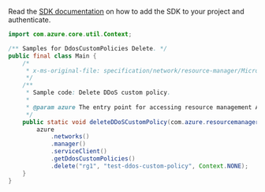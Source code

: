 Read the [SDK documentation](https://github.com/Azure/azure-sdk-for-java/blob/azure-resourcemanager_2.12.0/sdk/resourcemanager/azure-resourcemanager/README.md) on how to add the SDK to your project and authenticate.

```java
import com.azure.core.util.Context;

/** Samples for DdosCustomPolicies Delete. */
public final class Main {
    /*
     * x-ms-original-file: specification/network/resource-manager/Microsoft.Network/stable/2021-05-01/examples/DdosCustomPolicyDelete.json
     */
    /**
     * Sample code: Delete DDoS custom policy.
     *
     * @param azure The entry point for accessing resource management APIs in Azure.
     */
    public static void deleteDDoSCustomPolicy(com.azure.resourcemanager.AzureResourceManager azure) {
        azure
            .networks()
            .manager()
            .serviceClient()
            .getDdosCustomPolicies()
            .delete("rg1", "test-ddos-custom-policy", Context.NONE);
    }
}
```
